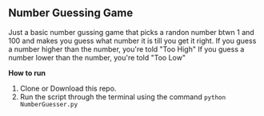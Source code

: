## Number Guessing Game

Just a basic number gussing game that picks a randon number btwn 1 and 100 and makes you guess what number it is till you get it right.
If you guess a number higher than the number, you're told "Too High"
If you guess a number lower than the number, you're told "Too Low"

**How to run**
1. Clone or Download this repo.
2. Run the script through the terminal using the command
`` python NumberGuesser.py ``